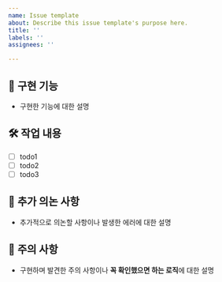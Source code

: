 ```yaml
---
name: Issue template
about: Describe this issue template's purpose here.
title: ''
labels: ''
assignees: ''

---
```


## 📍 구현 기능
- 구현한 기능에 대한 설명

## 🛠 작업 내용
- [ ] todo1
- [ ] todo2
- [ ] todo3

## 📢 추가 의논 사항
- 추가적으로 의논할 사항이나 발생한 에러에 대한 설명

## 🚨 주의 사항
- 구현하며 발견한 주의 사항이나 **꼭 확인했으면 하는 로직**에 대한 설명
